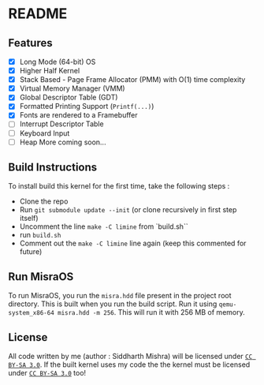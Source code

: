 # README

## Features
- [x] Long Mode (64-bit) OS
- [x] Higher Half Kernel
- [x] Stack Based - Page Frame Allocator (PMM) with O(1) time complexity
- [x] Virtual Memory Manager (VMM)
- [x] Global Descriptor Table (GDT)
- [x] Formatted Printing Support (`Printf(...)`)
- [x] Fonts are rendered to a Framebuffer
- [ ] Interrupt Descriptor Table
- [ ] Keyboard Input
- [ ] Heap
More coming soon...

## Build Instructions
To install build this kernel for the first time, take the following steps : 
- Clone the repo
- Run `git submodule update --init` (or clone recursively in first step itself)
- Uncomment the line `make -C limine` from `build.sh``
- run `build.sh`
- Comment out the `make -C limine` line again (keep this commented for future)

## Run MisraOS
To run MisraOS, you run the `misra.hdd` file present in the project root directory. This is built when you run the build script. Run it using
`qemu-system_x86-64 misra.hdd -m 256`. This will run it with 256 MB of memory.

## License
All code written by me (author : Siddharth Mishra) will be licensed under [`CC BY-SA 3.0`](https://creativecommons.org/licenses/by-sa/3.0/). If the built kernel uses my code the the kernel must be licensed under [`CC BY-SA 3.0`](https://creativecommons.org/licenses/by-sa/3.0/) too!
